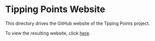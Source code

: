 # Tipping Points Website
This directory drives the GitHub website of the Tpping Points project.

To view the resulting website, click
[here](https://soundpaint.github.io/tipping-points/index.html).
